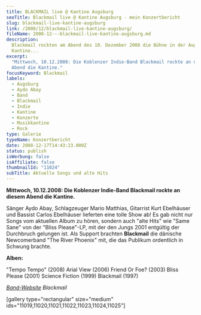 ```yaml
---
title: BLACKMAIL live @ Kantine Augsburg
seoTitle: Blackmail live @ Kantine Augsburg - mein Konzertbericht
slug: blackmail-live-kantine-augsburg
link: /2008/12/blackmail-live-kantine-augsburg/
fileName: 2008-12---blackmail-live-kantine-augsburg.md
description:
  Blackmail rockten am Abend des 10. Dezember 2008 die Bühne in der Augsburger
  Kantine...
excerpt:
  "Mittwoch, 10.12.2008: Die Koblenzer Indie-Band Blackmail rockte an diesem
  Abend die Kantine."
focusKeyword: Blackmail
labels:
  - Augsburg
  - Aydo Abay
  - Band
  - Blackmail
  - Indie
  - Kantine
  - Konzerte
  - Musikkantine
  - Rock
type: Galerie
typeName: Konzertbericht
date: 2008-12-17T14:43:23.000Z
status: publish
isWerbung: false
isAffiliate: false
thumbnailId: "11024"
subTitle: Aktuelle Songs und alte Hits
---
```


<strong>Mittwoch, 10.12.2008: Die Koblenzer Indie-Band Blackmail rockte an
diesem Abend die Kantine.</strong>

Sänger Aydo Abay, Schlagzeuger Mario Matthias, Gitarrist Kurt Ebelhäuser und
Bassist Carlos Ebelhäuser lieferten eine tolle Show ab! Es gab nicht nur Songs
vom aktuellen Album zu hören, sondern auch "alte Hits" wie "Same Sane" von der
"Bliss Please"-LP, mit der den Jungs 2001 entgültig der Durchbruch gelungen ist.
Als Support brachten <strong>Blackmail</strong> die dänische Newcomerband "The
River Phoenix" mit, die das Publikum ordentlich in Schwung brachte.

<strong>Alben:</strong>

"Tempo Tempo" (2008) Arial View (2006) Friend Or Foe? (2003) Bliss Please (2001)
Science Fiction (1999) Blackmail (1997)

<em><a title="Blackmail" href="http://www.blackmail-music.com/" target="_blank" rel="noopener">Band-Website</a>
Blackmail</em>

[gallery type="rectangular" size="medium"
ids="11019,11020,11021,11022,11023,11024,11025"]
